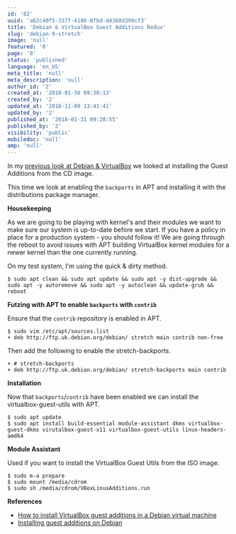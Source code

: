 ```yaml
---
id: '82'
uuid: 'a62c40f5-337f-4186-8fbd-d4360d399cf3'
title: 'Debian & VirtualBox Guest Additions Redux'
slug: 'debian-9-stretch'
image: 'null'
featured: '0'
page: '0'
status: 'published'
language: 'en_US'
meta_title: 'null'
meta_description: 'null'
author_id: '2'
created_at: '2018-01-30 09:30:13'
created_by: '2'
updated_at: '2018-11-09 13:41:41'
updated_by: '2'
published_at: '2018-01-31 09:28:55'
published_by: '2'
visibility: 'public'
mobiledoc: 'null'
amp: 'null'
---
```


In my [previous look at Debian & VirtualBox](https://www.neontribe.co.uk/debian-virtualbox-guest-additions/) we looked at installing the Guest Additions from the CD image.

This time we look at enabling the `backports` in APT and installing it with the distributions package manager.

**Housekeeping**

As we are going to be playing with kernel's and their modules we want to make sure our system is up-to-date before we start. If you have a policy in place for a production system - you should follow it! We are going through the reboot to avoid issues with APT building VirtualBox kernel modules for a newer kernel than the one currently running.

On my test system, I'm using the quick & dirty method.

```
$ sudo apt clean && sudo apt update && sudo apt -y dist-upgrade && sudo apt -y autoremove && sudo apt -y autoclean && update-grub && reboot
```

**Futzing with APT to enable `backports` with `contrib`**

Ensure that the `contrib` repository is enabled in APT.

```
$ sudo vim /etc/apt/sources.list
+ deb http://ftp.uk.debian.org/debian/ stretch main contrib non-free
```

Then add the following to enable the stretch-backports.

```
+ # stretch-backports
+ deb http://ftp.uk.debian.org/debian/ stretch-backports main contrib
```

**Installation**

Now that `backports`/`contrib` have been enabled we can install the virtualbox-guest-utils with APT.

```
$ sudo apt update
$ sudo apt install build-essential module-assistant dkms virtualbox-guest-dkms virutalbox-guest-x11 virtualbox-guest-utils linux-headers-amd64
```

**Module Assistant**

Used if you want to install the VirtualBox Guest Utils from the ISO image.

```
$ sudo m-a prepare
$ sudo mount /media/cdrom
$ sudo sh /media/cdrom/VBoxLinuxAdditions.run
```

**References**

- [How to install VirtualBox guest additions in a Debian virtual machine](https://unix.stackexchange.com/questions/286934/how-to-install-virtualbox-guest-additions-in-a-debian-virtual-machine)
- [Installing guest additions on Debian](https://virtualboxes.org/doc/installing-guest-additions-on-debian/)
